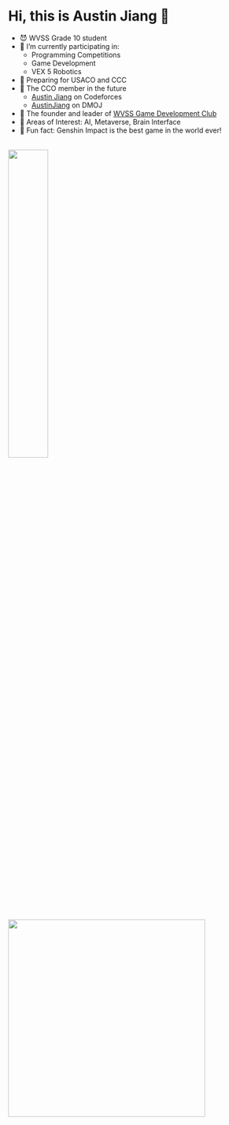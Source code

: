 # Hi, this is Austin Jiang 👋

- 😈 WVSS Grade 10 student
- 🔭 I’m currently participating in:
  - Programming Competitions
  - Game Development
  - VEX 5 Robotics
- 🤖 Preparing for USACO and CCC
- 💪 The CCO member in the future
  - [Austin Jiang](https://codeforces.com/profile/Austin_Jiang) on Codeforces
  - [AustinJiang](https://dmoj.ca/user/AustinJiang) on DMOJ
- 👾 The founder and leader of [WVSS Game Development Club](https://github.com/Game-Development-Club-WVSS)
- 🥸 Areas of Interest: AI, Metaverse, Brain Interface
- 👻 Fun fact: Genshin Impact is the best game in the world ever!

<br>

<img src="https://github-readme-stats.vercel.app/api/top-langs/?username=AustinBoyuJiang&layout=compact&langs_count=6&theme=tokyonight" style="width:40%"/>

<br>

<img src="https://media.giphy.com/media/Dh5q0sShxgp13DwrvG/giphy.gif" width="400"/>
